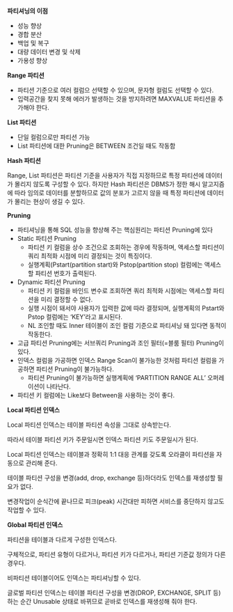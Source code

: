 **파티셔닝의 이점**

- 성능 향상
- 경합 분산
- 백업 및 복구
- 대량 데이터 변경 및 삭제
- 가용성 향상

**Range 파티션**

- 파티션 기준으로 여러 컬럼으 선택할 수 있으며, 문자형 컬럼도 선택할 수 있다.
- 입력공간을 찾지 못해 에러가 발생하는 것을 방지하려면 MAXVALUE 파티션을 추가해야 한다.

**List 파티션**

- 단일 컬럼으로만 파티션 가능
- List 파티션에 대한 Pruning은 BETWEEN 조건일 때도 작동함

**Hash 파티션**

Range, List 파티션은 파티션 기준을 사용자가 직접 지정하므로 특정 파티션에 데이터가 몰리지 않도록 구성할 수 있다. 하지만 Hash 파티션은 DBMS가 정한 해시 알고지즘에 따라 임의로 데이터를 분할하므로 값의 분포가 고르지 않을 때 특정 파티션에 데이터가 몰리는 현상이 생길 수 있다.

**Pruning**

- 파티셔닝을 통해 SQL 성능을 향상해 주는 핵심원리는 파티션 Pruning에 있다
- Static 파티션 Pruning
    - 파티션 키 컬럼을 상수 조건으로 조회하는 경우에 작동하며, 액세스할 파티션이 쿼리 최적화 시점에 미리 결정되는 것이 특징이다.
    - 실행계획(Pstart(partition start)와 Pstop(partition stop) 컬럼에는 액세스할 파티션 번호가 출력된다.
- Dynamic 파티션 Pruning
    - 파티션 키 컬럼을 바인드 변수로 조회하면 쿼리 최적화 시점에는 액세스할 파티션을 미리 결정할 수 없다.
    - 실행 시점이 돼서야 사용자가 입력한 값에 따라 결정되며, 실행계획의 Pstart와 Pstop 컬럼에는 ‘KEY’라고 표시된다.
    - NL 조인할 때도 Inner 테이블이 조인 컬럼 기준으로 파티셔닝 돼 있다면 동적이 작동한다.
- 고급 파티션 Pruning에는 서브쿼리 Pruning과 조인 필터(=블룸 필터) Pruning이 있다.
- 인덱스 컬럼을 가공하면 인덱스 Range Scan이 불가능한 것처럼 파티션 컬럼을 가공하면 파티션 Pruning이 불가능하다.
    - 파티션 Pruning이 불가능하면 실행계획에 ‘PARTITION RANGE ALL’ 오퍼레이션이 나타난다.
- 파티션 키 컬럼에는 Like보다 Between을 사용하는 것이 좋다.

**Local 파티션 인덱스**

Local 파티션 인덱스는 테이블 파티션 속성을 그대로 상속받는다.

따라서 테이블 파티션 키가 주문일시면 인덱스 파티션 키도 주문일시가 된다.

Local 파티션 인덱스는 테이블과 정확히 1:1 대응 관계를 갖도록 오라클이 파티션을 자동으로 관리해 준다.

테이블 파티션 구성을 변경(add, drop, exchange 등)하더라도 인덱스를 재생성할 필요가 없다.

변경작업이 순식간에 끝나므로 피크(peak) 시간대만 피하면 서비스를 중단하지 않고도 작업할 수 있다.

**Global 파티션 인덱스**

파티션을 테이블과 다르게 구성한 인덱스다.

구체적으로, 파티션 유형이 다르거나, 파티션 키가 다르거나, 파티션 기준값 정의가 다른 경우다.

비파티션 테이블이어도 인덱스는 파티셔닝할 수 있다.

글로벌 파티션 인덱스는 테이블 파티션 구성을 변경(DROP, EXCHANGE, SPLIT 등) 하는 순간 Unusable 상태로 바뀌므로 곧바로 인덱스를 재생성해 줘야 한다.